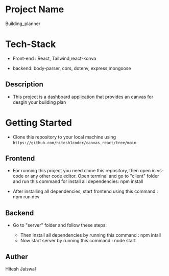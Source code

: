 # Project Name

Building_planner

# Tech-Stack

- Front-end : React, Tailwind,react-konva

- backend: body-parser, cors, dotenv, express,mongoose

## Description

- This project is a dashboard application that provides an canvas for desgin your building plan

# Getting Started

- Clone this repository to your local machine using `https://github.com/hitesh1coder/canvas_react/tree/main`

## Frontend

- For running this project you need clone this repository, then open in vs-code or any other code editor.
  Open terminal and go to "client" folder and run this command for install all dependencies: npm install

- After installing all dependencies, start frontend using this command : npm run dev

## Backend

- Go to "server" folder and follow these steps:

  - Then install all dependencies by running this command : npm intall
  - Now start server by running this command : node start

## Auther

Hitesh Jaiswal
